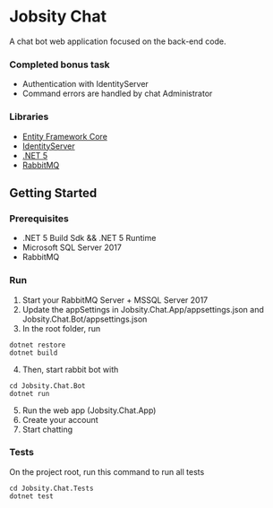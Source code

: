# Jobsity Chat

A chat bot web application focused on the back-end code.

### Completed bonus task

- Authentication with IdentityServer
- Command errors are handled by chat Administrator

### Libraries

- [Entity Framework Core](https://docs.microsoft.com/en-us/ef/)
- [IdentityServer](https://www.nuget.org/packages/Microsoft.AspNetCore.Identity.EntityFrameworkCore)
- [.NET 5](https://docs.microsoft.com/pt-br/dotnet/core/dotnet-five)
- [RabbitMQ](https://www.rabbitmq.com/)

## Getting Started

### Prerequisites

- .NET 5 Build Sdk && .NET 5 Runtime
- Microsoft SQL Server 2017
- RabbitMQ

### Run

1. Start your RabbitMQ Server + MSSQL Server 2017
2. Update the appSettings in Jobsity.Chat.App/appsettings.json and Jobsity.Chat.Bot/appsettings.json
3. In the root folder, run

```
dotnet restore
dotnet build
```

4. Then, start rabbit bot with

```
cd Jobsity.Chat.Bot
dotnet run
```

5. Run the web app (Jobsity.Chat.App)
6. Create your account
7. Start chatting

### Tests

On the project root, run this command to run all tests

```
cd Jobsity.Chat.Tests
dotnet test
```
